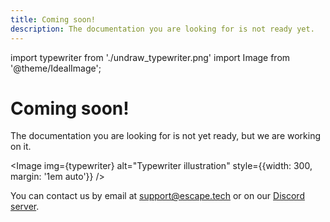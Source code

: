```yaml
---
title: Coming soon!
description: The documentation you are looking for is not ready yet.
---
```


import typewriter from './undraw_typewriter.png'
import Image from '@theme/IdealImage';

# Coming soon!

The documentation you are looking for is not yet ready, but we are working on it.

<Image img={typewriter} alt="Typewriter illustration" style={{width: 300, margin: '1em auto'}} />

You can contact us by email at [support@escape.tech](mailto:support@escape.tech) or on our [Discord server](https://discord.escape.tech/).
